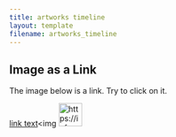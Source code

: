 ```yaml
---
title: artworks timeline
layout: template
filename: artworks_timeline
---
```


<!DOCTYPE html>


<html>
<body>

<h2>Image as a Link</h2>

<p>The image below is a link. Try to click on it.</p>

<a href="https://informartive-museum.github.io/project/warhol">link text</a><img <img src="https://4683oj4f91va37g8dg1g1myv-wpengine.netdna-ssl.com/wp-content/uploads/2016/12/1998-1-2890_pub_01-Web-Ready-475px-longest-edge-Check-Copyright-Before-Using-on-Web.jpg" alt="https://informartive-museum.github.io/project/warhol" style="width:42px;height:42px;"></a>



</body>
</html>
